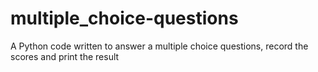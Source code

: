 # multiple_choice-questions
A Python code written to answer a multiple choice questions, record the scores and print the result
